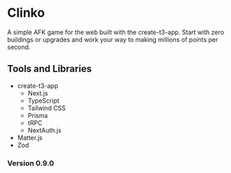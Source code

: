# Clinko

A simple AFK game for the web built with the create-t3-app. Start with zero buildings or upgrades and work your way to making millions of points per second.

## Tools and Libraries

- create-t3-app
  - Next.js
  - TypeScript
  - Tailwind CSS
  - Prisma
  - tRPC
  - NextAuth.js
- Matter.js
- Zod

### Version 0.9.0
